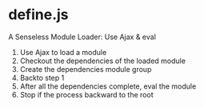 define.js
==============

A Senseless Module Loader: Use Ajax &amp; eval

1. Use Ajax to load a module
2. Checkout the dependencies of the loaded module
3. Create the dependencies module group
4. Backto step 1
5. After all the dependencies complete, eval the module
6. Stop if the process backward to the root

